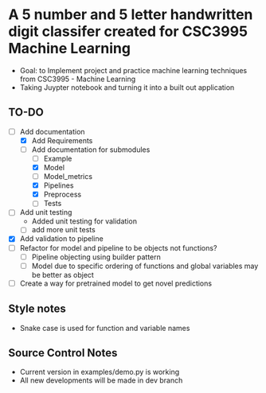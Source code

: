 # A 5 number and 5 letter handwritten digit classifer created for CSC3995 Machine Learning
- Goal: to Implement project and practice machine learning techniques from CSC3995 - Machine Learning
- Taking Juypter notebook and turning it into a built out application

## TO-DO
- [ ] Add documentation
  - [x] Add Requirements
  - [ ] Add documentation for submodules 
    - [ ] Example
    - [x] Model
    - [ ] Model_metrics
    - [x] Pipelines
    - [x] Preprocess
    - [ ] Tests
- [ ] Add unit testing
  -  Added unit testing for validation
  - [ ] add more unit tests
- [x] Add validation to pipeline
- [ ] Refactor for model and pipeline to be objects not functions?
  -  [ ] Pipeline objecting using builder pattern
  -  [ ] Model due to specific ordering of functions and global variables may be better as object
- [ ] Create a way for pretrained model to get novel predictions 

## Style notes
- Snake case is used for function and variable names

## Source Control Notes
- Current version in examples/demo.py is working
- All new developments will be made in dev branch